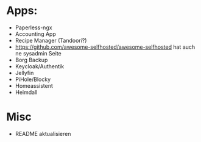 # Apps:
* Paperless-ngx
* Accounting App
* Recipe Manager (Tandoori?)
* https://github.com/awesome-selfhosted/awesome-selfhosted hat auch ne sysadmin Seite
* Borg Backup
* Keycloak/Authentik
* Jellyfin
* PiHole/Blocky
* Homeassistent
* Heimdall

# Misc
* README aktualisieren
